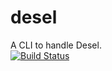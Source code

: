 # desel
A CLI to handle Desel.  
[![Build Status](https://travis-ci.org/ryo33/desel.svg?branch=master)](https://travis-ci.org/ryo33/desel)
